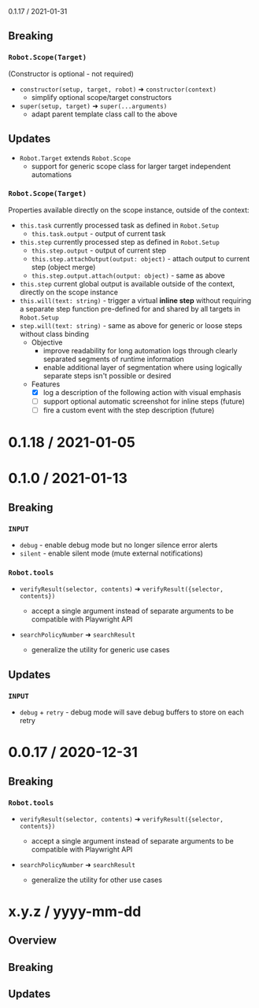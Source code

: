 0.1.17 / 2021-01-31
## Breaking
### `Robot.Scope(Target)`
(Constructor is optional - not required)
- `constructor(setup, target, robot)` ➜ `constructor(context)`
  - simplify optional scope/target constructors
- `super(setup, target)` ➜ `super(...arguments)`
  - adapt parent template class call to the above

## Updates
- `Robot.Target` extends `Robot.Scope`
  - support for generic scope class for larger target independent automations 

### `Robot.Scope(Target)`
Properties available directly on the scope instance, outside of the context:
- `this.task` currently processed task as defined in `Robot.Setup`
  - `this.task.output` - output of current task
- `this.step` currently processed step as defined in `Robot.Setup`
  - `this.step.output` - output of current step
  - `this.step.attachOutput(output: object)` - attach output to current step (object merge)
  - `this.step.output.attach(output: object)` - same as above
- `this.step` current global output is available outside of the context, directly on the scope instance
- `this.will(text: string)` - trigger a virtual **inline step** without requiring a separate step function pre-defined for and shared by all targets in `Robot.Setup`
- `step.will(text: string)` - same as above for generic or loose steps without class binding
  - Objective
    - improve readability for long automation logs through clearly separated segments of runtime information
    - enable additional layer of segmentation where using logically separate steps isn't possible or desired
  - Features
    - [x] log a description of the following action with visual emphasis
    - [ ] support optional automatic screenshot for inline steps (future)
    - [ ] fire a custom event with the step description (future)

0.1.18 / 2021-01-05
=======
0.1.0 / 2021-01-13
===================
## Breaking
### `INPUT`
- `debug` - enable debug mode but no longer silence error alerts
- `silent` - enable silent mode (mute external notifications)

### `Robot.tools`
- `verifyResult(selector, contents)` ➜ `verifyResult({selector, contents})`
  - accept a single argument instead of separate arguments to be compatible with Playwright API

- `searchPolicyNumber` ➜ `searchResult` 
  - generalize the utility for generic use cases

## Updates
### `INPUT`
- `debug` + `retry` - debug mode will save debug buffers to store on each retry

0.0.17 / 2020-12-31
===================
## Breaking
### `Robot.tools`
- `verifyResult(selector, contents)` ➜ `verifyResult({selector, contents})`
  - accept a single argument instead of separate arguments to be compatible with Playwright API

- `searchPolicyNumber` ➜ `searchResult` 
  - generalize the utility for other use cases

x.y.z / yyyy-mm-dd
==================
## Overview
## Breaking
## Updates